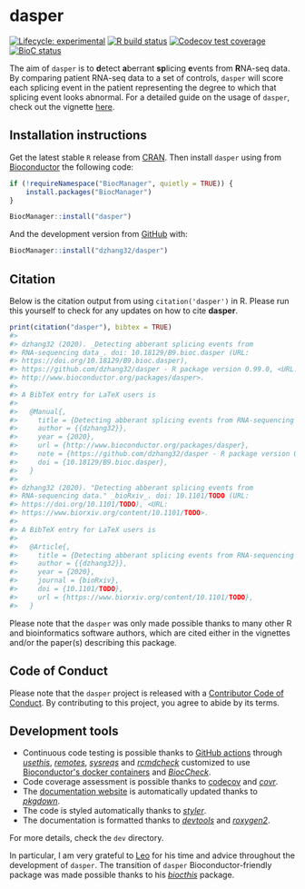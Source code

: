
<!-- README.md is generated from README.Rmd. Please edit that file -->
dasper
======

<!-- badges: start -->
[![Lifecycle: experimental](https://img.shields.io/badge/lifecycle-experimental-orange.svg)](https://www.tidyverse.org/lifecycle/#experimental) [![R build status](https://github.com/dzhang32/dasper/workflows/R-CMD-check-bioc/badge.svg)](https://github.com/dzhang32/dasper/actions) [![Codecov test coverage](https://codecov.io/gh/dzhang32/dasper/branch/master/graph/badge.svg)](https://codecov.io/gh/dzhang32/dasper?branch=master) [![BioC status](http://www.bioconductor.org/shields/build/release/bioc/dasper.svg)](https://bioconductor.org/checkResults/release/bioc-LATEST/dasper) <!-- badges: end -->

The aim of `dasper` is to **d**etect **a**berrant **sp**licing **e**vents from **R**NA-seq data. By comparing patient RNA-seq data to a set of controls, `dasper` will score each splicing event in the patient representing the degree to which that splicing event looks abnormal. For a detailed guide on the usage of `dasper`, check out the vignette [here](https://dzhang32.github.io/dasper/articles/dasper.html).

Installation instructions
-------------------------

Get the latest stable `R` release from [CRAN](http://cran.r-project.org/). Then install `dasper` using from [Bioconductor](http://bioconductor.org/) the following code:

``` r
if (!requireNamespace("BiocManager", quietly = TRUE)) {
    install.packages("BiocManager")
}

BiocManager::install("dasper")
```

And the development version from [GitHub](https://github.com/) with:

``` r
BiocManager::install("dzhang32/dasper")
```

Citation
--------

Below is the citation output from using `citation('dasper')` in R. Please run this yourself to check for any updates on how to cite **dasper**.

``` r
print(citation("dasper"), bibtex = TRUE)
#> 
#> dzhang32 (2020). _Detecting abberant splicing events from
#> RNA-sequencing data_. doi: 10.18129/B9.bioc.dasper (URL:
#> https://doi.org/10.18129/B9.bioc.dasper),
#> https://github.com/dzhang32/dasper - R package version 0.99.0, <URL:
#> http://www.bioconductor.org/packages/dasper>.
#> 
#> A BibTeX entry for LaTeX users is
#> 
#>   @Manual{,
#>     title = {Detecting abberant splicing events from RNA-sequencing data},
#>     author = {{dzhang32}},
#>     year = {2020},
#>     url = {http://www.bioconductor.org/packages/dasper},
#>     note = {https://github.com/dzhang32/dasper - R package version 0.99.0},
#>     doi = {10.18129/B9.bioc.dasper},
#>   }
#> 
#> dzhang32 (2020). "Detecting abberant splicing events from
#> RNA-sequencing data." _bioRxiv_. doi: 10.1101/TODO (URL:
#> https://doi.org/10.1101/TODO), <URL:
#> https://www.biorxiv.org/content/10.1101/TODO>.
#> 
#> A BibTeX entry for LaTeX users is
#> 
#>   @Article{,
#>     title = {Detecting abberant splicing events from RNA-sequencing data},
#>     author = {{dzhang32}},
#>     year = {2020},
#>     journal = {bioRxiv},
#>     doi = {10.1101/TODO},
#>     url = {https://www.biorxiv.org/content/10.1101/TODO},
#>   }
```

Please note that the `dasper` was only made possible thanks to many other R and bioinformatics software authors, which are cited either in the vignettes and/or the paper(s) describing this package.

Code of Conduct
---------------

Please note that the `dasper` project is released with a [Contributor Code of Conduct](https://contributor-covenant.org/version/2/0/CODE_OF_CONDUCT.html). By contributing to this project, you agree to abide by its terms.

Development tools
-----------------

-   Continuous code testing is possible thanks to [GitHub actions](https://www.tidyverse.org/blog/2020/04/usethis-1-6-0/) through *[usethis](https://CRAN.R-project.org/package=usethis)*, *[remotes](https://CRAN.R-project.org/package=remotes)*, *[sysreqs](https://github.com/r-hub/sysreqs)* and *[rcmdcheck](https://CRAN.R-project.org/package=rcmdcheck)* customized to use [Bioconductor's docker containers](https://www.bioconductor.org/help/docker/) and *[BiocCheck](https://bioconductor.org/packages/3.9/BiocCheck)*.
-   Code coverage assessment is possible thanks to [codecov](https://codecov.io/gh) and *[covr](https://CRAN.R-project.org/package=covr)*.
-   The [documentation website](http://dzhang32.github.io/dasper) is automatically updated thanks to *[pkgdown](https://CRAN.R-project.org/package=pkgdown)*.
-   The code is styled automatically thanks to *[styler](https://CRAN.R-project.org/package=styler)*.
-   The documentation is formatted thanks to *[devtools](https://CRAN.R-project.org/package=devtools)* and *[roxygen2](https://CRAN.R-project.org/package=roxygen2)*.

For more details, check the `dev` directory.

In particular, I am very grateful to [Leo](http://lcolladotor.github.io/) for his time and advice throughout the development of `dasper`. The transition of `dasper` Bioconductor-friendly package was made possible thanks to his *[biocthis](https://github.com/lcolladotor/biocthis)* package.
